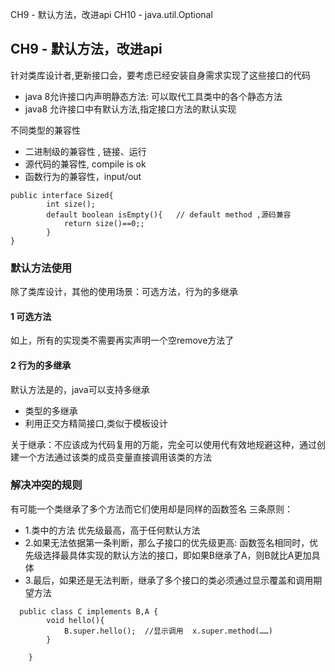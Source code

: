 
CH9  - 默认方法，改进api
CH10 - java.util.Optional


## CH9  - 默认方法，改进api

针对类库设计者,更新接口会，要考虑已经安装自身需求实现了这些接口的代码

- java 8允许接口内声明静态方法: 可以取代工具类中的各个静态方法
- java8 允许接口中有默认方法,指定接口方法的默认实现

不同类型的兼容性
- 二进制级的兼容性 , 链接、运行
- 源代码的兼容性, compile is ok
- 函数行为的兼容性，input/out

```
public interface Sized{
        int size();
        default boolean isEmpty(){   // default method ,源码兼容
            return size()==0;;
        }
}

```

### 默认方法使用
除了类库设计，其他的使用场景：可选方法，行为的多继承
#### 1 可选方法
如上，所有的实现类不需要再实声明一个空remove方法了

#### 2 行为的多继承
默认方法是的，java可以支持多继承
- 类型的多继承
- 利用正交方精简接口,类似于模板设计

关于继承：不应该成为代码复用的万能，完全可以使用代有效地规避这种，通过创建一个方法通过该类的成员变量直接调用该类的方法

### 解决冲突的规则
有可能一个类继承了多个方法而它们使用却是同样的函数签名
三条原则：
- 1.类中的方法 优先级最高，高于任何默认方法
- 2.如果无法依据第一条判断，那么子接口的优先级更高: 函数签名相同时，优先级选择最具体实现的默认方法的接口，即如果B继承了A，则B就比A更加具体
- 3.最后，如果还是无法判断，继承了多个接口的类必须通过显示覆盖和调用期望方法

```
  public class C implements B,A {
        void hello(){
            B.super.hello();  //显示调用  x.super.method(……)
        }
        
    }
```
